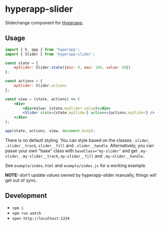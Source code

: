 # hyperapp-slider

Slider/range component for [Hyperapp](https://github.com/hyperapp/hyperapp).

## Usage

```jsx
import { h, app } from 'hyperapp';
import { Slider } from 'hyperapp-slider';

const state = {
    mySlider: Slider.state({min: 0, max: 100, value: 50})
};

const actions = {
    mySlider: Slider.actions
};

const view = (state, actions) => (
    <div>
        <div>Value: {state.mySlider.value}</div>
        <Slider state={state.mySlider} actions={actions.mySlider} />
    </div>
);

app(state, actions, view, document.body);
```

There is no default styling. You can style based on the classes `.slider`, `.slider__track`, `slider__fill` and `.slider__handle`. Alternatively, you can passe your own "base" class with `baseClass="my-slider"` and get `.my-slider`, `.my-slider__track`, `my-slider__fill` and `.my-slider__handle`.

See `example/index.html` and `example/index.js` for a working example.

**NOTE:** don’t update values owned by hyperapp-slider manually, things will get out of sync.


## Development

- `npm i`
- `npm run watch`
- `open http://localhost:1234`

